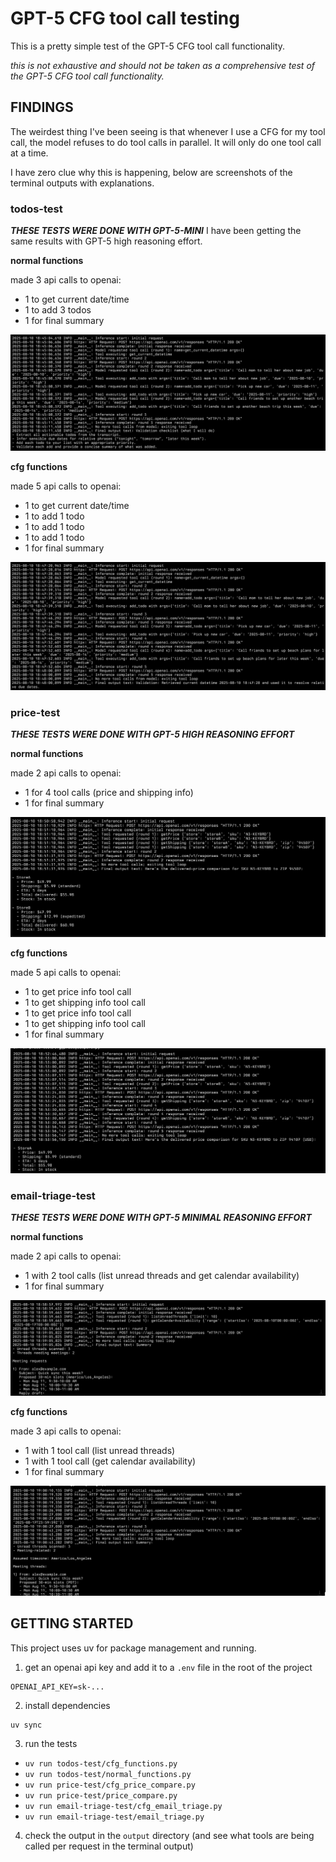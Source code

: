 # GPT-5 CFG tool call testing

This is a pretty simple test of the GPT-5 CFG tool call functionality.

_this is not exhaustive and should not be taken as a comprehensive test of the GPT-5 CFG tool call functionality._

## FINDINGS

The weirdest thing I've been seeing is that whenever I use a CFG for my tool call, the model refuses to do tool calls in parallel. It will only do one tool call at a time.

I have zero clue why this is happening, below are screenshots of the terminal outputs with explanations.

### todos-test

**_THESE TESTS WERE DONE WITH GPT-5-MINI_**
I have been getting the same results with GPT-5 high reasoning effort.

**normal functions**

made 3 api calls to openai:

- 1 to get current date/time
- 1 to add 3 todos
- 1 for final summary

![normal functions](./images/todos-normal.png)

**cfg functions**

made 5 api calls to openai:

- 1 to get current date/time
- 1 to add 1 todo
- 1 to add 1 todo
- 1 to add 1 todo
- 1 for final summary

![cfg functions](./images/todos-cfg.png)

### price-test

**_THESE TESTS WERE DONE WITH GPT-5 HIGH REASONING EFFORT_**

**normal functions**

made 2 api calls to openai:

- 1 for 4 tool calls (price and shipping info)
- 1 for final summary

![price-normal](./images/price-normal.png)

**cfg functions**

made 5 api calls to openai:

- 1 to get price info tool call
- 1 to get shipping info tool call
- 1 to get price info tool call
- 1 to get shipping info tool call
- 1 for final summary

![price-cfg](./images/price-cfg.png)

### email-triage-test

**_THESE TESTS WERE DONE WITH GPT-5 MINIMAL REASONING EFFORT_**

**normal functions**

made 2 api calls to openai:

- 1 with 2 tool calls (list unread threads and get calendar availability)
- 1 for final summary

![email-triage-normal](./images/email-normal.png)

**cfg functions**

made 3 api calls to openai:

- 1 with 1 tool call (list unread threads)
- 1 with 1 tool call (get calendar availability)
- 1 for final summary

![email-triage-cfg](./images/email-cfg.png)

## GETTING STARTED

This project uses uv for package management and running.

1. get an openai api key and add it to a `.env` file in the root of the project

```
OPENAI_API_KEY=sk-...
```

2. install dependencies

```
uv sync
```

3. run the tests

- `uv run todos-test/cfg_functions.py`
- `uv run todos-test/normal_functions.py`
- `uv run price-test/cfg_price_compare.py`
- `uv run price-test/price_compare.py`
- `uv run email-triage-test/cfg_email_triage.py`
- `uv run email-triage-test/email_triage.py`

4. check the output in the `output` directory (and see what tools are being called per request in the terminal output)

